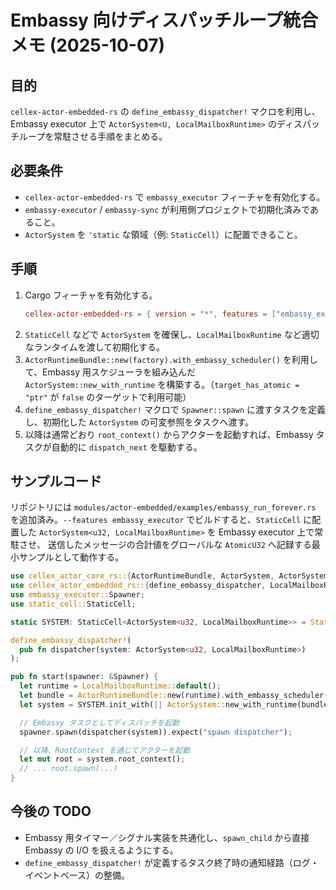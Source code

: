 # Embassy 向けディスパッチループ統合メモ (2025-10-07)

## 目的
`cellex-actor-embedded-rs` の `define_embassy_dispatcher!` マクロを利用し、Embassy executor 上で
`ActorSystem<U, LocalMailboxRuntime>` のディスパッチループを常駐させる手順をまとめる。

## 必要条件
- `cellex-actor-embedded-rs` で `embassy_executor` フィーチャを有効化する。
- `embassy-executor` / `embassy-sync` が利用側プロジェクトで初期化済みであること。
- `ActorSystem` を `'static` な領域（例: `StaticCell`）に配置できること。

## 手順
1. Cargo フィーチャを有効化する。
   ```toml
   cellex-actor-embedded-rs = { version = "*", features = ["embassy_executor"] }
   ```
2. `StaticCell` などで `ActorSystem` を確保し、`LocalMailboxRuntime` など適切なランタイムを渡して初期化する。
3. `ActorRuntimeBundle::new(factory).with_embassy_scheduler()` を利用して、Embassy 用スケジューラを組み込んだ `ActorSystem::new_with_runtime` を構築する。（`target_has_atomic = "ptr"` が `false` のターゲットで利用可能）
4. `define_embassy_dispatcher!` マクロで `Spawner::spawn` に渡すタスクを定義し、初期化した `ActorSystem` の可変参照をタスクへ渡す。
5. 以降は通常どおり `root_context()` からアクターを起動すれば、Embassy タスクが自動的に `dispatch_next` を駆動する。

## サンプルコード

リポジトリには `modules/actor-embedded/examples/embassy_run_forever.rs` を追加済み。`--features embassy_executor`
でビルドすると、`StaticCell` に配置した `ActorSystem<u32, LocalMailboxRuntime>` を Embassy executor 上で常駐させ、
送信したメッセージの合計値をグローバルな `AtomicU32` へ記録する最小サンプルとして動作する。

```rust
use cellex_actor_core_rs::{ActorRuntimeBundle, ActorSystem, ActorSystemConfig, MailboxOptions};
use cellex_actor_embedded_rs::{define_embassy_dispatcher, LocalMailboxRuntime};
use embassy_executor::Spawner;
use static_cell::StaticCell;

static SYSTEM: StaticCell<ActorSystem<u32, LocalMailboxRuntime>> = StaticCell::new();

define_embassy_dispatcher!(
  pub fn dispatcher(system: ActorSystem<u32, LocalMailboxRuntime>)
);

pub fn start(spawner: &Spawner) {
  let runtime = LocalMailboxRuntime::default();
  let bundle = ActorRuntimeBundle::new(runtime).with_embassy_scheduler();
  let system = SYSTEM.init_with(|| ActorSystem::new_with_runtime(bundle, ActorSystemConfig::default()));

  // Embassy タスクとしてディスパッチを起動
  spawner.spawn(dispatcher(system)).expect("spawn dispatcher");

  // 以降、RootContext を通じてアクターを起動
  let mut root = system.root_context();
  // ... root.spawn(...)
}
```

## 今後の TODO
- Embassy 用タイマー／シグナル実装を共通化し、`spawn_child` から直接 Embassy の I/O を扱えるようにする。
- `define_embassy_dispatcher!` が定義するタスク終了時の通知経路（ログ・イベントベース）の整備。
